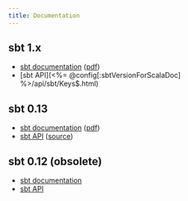 ```yaml
---
title: Documentation
---
```


sbt 1.x
-------

- [sbt documentation](1.x/docs/index.html) ([pdf](1.x/docs/sbt-reference.pdf))
- [sbt API](<%= @config[:sbtVersionForScalaDoc] %>/api/sbt/Keys$.html) 

<!--
([source](<%= @config[:sbtVersionForScalaDoc] %>/sxr/index.html))
-->

sbt 0.13
--------

- [sbt documentation](0.13/docs/index.html) ([pdf](0.13/docs/sbt-reference.pdf))
- [sbt API](0.13.15/api/index.html) ([source](0.13.15/sxr/index.html))

sbt 0.12 (obsolete)
-------------------

- [sbt documentation](0.12.4/docs/index.html)
- [sbt API](0.12.4/api/index.html)
